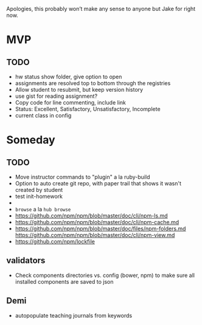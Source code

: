 Apologies, this probably won’t make any sense to anyone but Jake for right now.

# MVP
## TODO
- hw status show folder, give option to open
- assignments are resolved top to bottom through the registries
- Allow student to resubmit, but keep version history
- use gist for reading assignment?
- Copy code for line commenting, include link
- Status: Excellent, Satisfactory, Unsatisfactory, Incomplete
- current class in config

# Someday
## TODO
- Move instructor commands to "plugin" a la ruby-build
- Option to auto create git repo, with paper trail that shows it wasn't created by student
- test init-homework
- 
- `browse` a la `hub browse`
- https://github.com/npm/npm/blob/master/doc/cli/npm-ls.md
- https://github.com/npm/npm/blob/master/doc/cli/npm-cache.md
- https://github.com/npm/npm/blob/master/doc/files/npm-folders.md
https://github.com/npm/npm/blob/master/doc/cli/npm-view.md
- https://github.com/npm/lockfile

## validators
- Check components directories vs. config (bower, npm) to make sure all installed components are saved to json

## Demi
- autopopulate teaching journals from keywords
